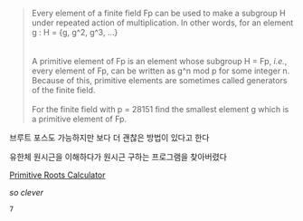 > Every element of a finite field Fp can be used to make a subgroup H under repeated action of multiplication. In other words, for an element g : H = {g, g^2, g^3, ...}
> <br>
> <br>
> <br> A primitive element of Fp is an element whose subgroup H = Fp, _i.e._, every element of Fp, can be written as g^n mod p for some integer n. Because of this, primitive elements are sometimes called generators of the finite field.
> <br>
> <br> For the finite field with p = 28151 find the smallest element g which is a primitive element of Fp.

브루트 포스도 가능하지만 보다 더 괜찮은 방법이 있다고 한다

유한체 원시근을 이해하다가 원시근 구하는 프로그램을 찾아버렸다

[Primitive Roots Calculator](http://www.bluetulip.org/2014/programs/primitive.html)

_so clever_

`7`
